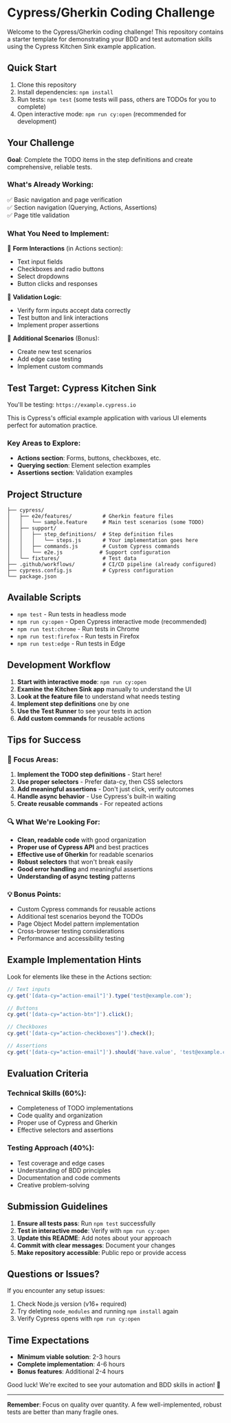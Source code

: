 # Cypress/Gherkin Coding Challenge

Welcome to the Cypress/Gherkin coding challenge! This repository contains a starter template for demonstrating your BDD and test automation skills using the Cypress Kitchen Sink example application.

## Quick Start

1. Clone this repository
2. Install dependencies: `npm install`
3. Run tests: `npm test` (some tests will pass, others are TODOs for you to complete)
4. Open interactive mode: `npm run cy:open` (recommended for development)

## Your Challenge

**Goal**: Complete the TODO items in the step definitions and create comprehensive, reliable tests.

### What's Already Working:
✅ Basic navigation and page verification  
✅ Section navigation (Querying, Actions, Assertions)  
✅ Page title validation  

### What You Need to Implement:
🔧 **Form Interactions** (in Actions section):
- Text input fields
- Checkboxes and radio buttons  
- Select dropdowns
- Button clicks and responses

🔧 **Validation Logic**:
- Verify form inputs accept data correctly
- Test button and link interactions
- Implement proper assertions

🔧 **Additional Scenarios** (Bonus):
- Create new test scenarios
- Add edge case testing
- Implement custom commands

## Test Target: Cypress Kitchen Sink

You'll be testing: `https://example.cypress.io`

This is Cypress's official example application with various UI elements perfect for automation practice.

### Key Areas to Explore:
- **Actions section**: Forms, buttons, checkboxes, etc.
- **Querying section**: Element selection examples
- **Assertions section**: Validation examples

## Project Structure

```
├── cypress/
│   ├── e2e/features/          # Gherkin feature files
│   │   └── sample.feature     # Main test scenarios (some TODO)
│   ├── support/
│   │   ├── step_definitions/  # Step definition files
│   │   │   └── steps.js       # Your implementation goes here
│   │   ├── commands.js        # Custom Cypress commands
│   │   └── e2e.js            # Support configuration
│   └── fixtures/              # Test data
├── .github/workflows/         # CI/CD pipeline (already configured)
├── cypress.config.js          # Cypress configuration
└── package.json
```

## Available Scripts

- `npm test` - Run tests in headless mode
- `npm run cy:open` - Open Cypress interactive mode (recommended)
- `npm run test:chrome` - Run tests in Chrome
- `npm run test:firefox` - Run tests in Firefox
- `npm run test:edge` - Run tests in Edge

## Development Workflow

1. **Start with interactive mode**: `npm run cy:open`
2. **Examine the Kitchen Sink app** manually to understand the UI
3. **Look at the feature file** to understand what needs testing
4. **Implement step definitions** one by one
5. **Use the Test Runner** to see your tests in action
6. **Add custom commands** for reusable actions

## Tips for Success

### 🎯 **Focus Areas**:
1. **Implement the TODO step definitions** - Start here!
2. **Use proper selectors** - Prefer data-cy, then CSS selectors
3. **Add meaningful assertions** - Don't just click, verify outcomes
4. **Handle async behavior** - Use Cypress's built-in waiting
5. **Create reusable commands** - For repeated actions

### 🔍 **What We're Looking For**:
- **Clean, readable code** with good organization
- **Proper use of Cypress API** and best practices
- **Effective use of Gherkin** for readable scenarios
- **Robust selectors** that won't break easily
- **Good error handling** and meaningful assertions
- **Understanding of async testing** patterns

### 💡 **Bonus Points**:
- Custom Cypress commands for reusable actions
- Additional test scenarios beyond the TODOs
- Page Object Model pattern implementation
- Cross-browser testing considerations
- Performance and accessibility testing

## Example Implementation Hints

Look for elements like these in the Actions section:
```javascript
// Text inputs
cy.get('[data-cy="action-email"]').type('test@example.com');

// Buttons
cy.get('[data-cy="action-btn"]').click();

// Checkboxes
cy.get('[data-cy="action-checkboxes"]').check();

// Assertions
cy.get('[data-cy="action-email"]').should('have.value', 'test@example.com');
```

## Evaluation Criteria

### Technical Skills (60%):
- Completeness of TODO implementations
- Code quality and organization  
- Proper use of Cypress and Gherkin
- Effective selectors and assertions

### Testing Approach (40%):
- Test coverage and edge cases
- Understanding of BDD principles
- Documentation and code comments
- Creative problem-solving

## Submission Guidelines

1. **Ensure all tests pass**: Run `npm test` successfully
2. **Test in interactive mode**: Verify with `npm run cy:open`
3. **Update this README**: Add notes about your approach
4. **Commit with clear messages**: Document your changes
5. **Make repository accessible**: Public repo or provide access

## Questions or Issues?

If you encounter any setup issues:
1. Check Node.js version (v16+ required)
2. Try deleting `node_modules` and running `npm install` again
3. Verify Cypress opens with `npm run cy:open`

## Time Expectations

- **Minimum viable solution**: 2-3 hours
- **Complete implementation**: 4-6 hours  
- **Bonus features**: Additional 2-4 hours

Good luck! We're excited to see your automation and BDD skills in action! 🚀

---

**Remember**: Focus on quality over quantity. A few well-implemented, robust tests are better than many fragile ones.